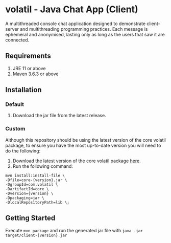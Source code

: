 # volatil - Java Chat App (Client)

A multithreaded console chat application designed to demonstrate client-server and multithreading programming practices. Each message is ephemeral and anonymised, lasting only as long as the users that saw it are connected.

## Requirements

1. JRE 11 or above
2. Maven 3.6.3 or above

## Installation

### Default

1. Download the jar file from the latest release.

### Custom

Although this repository should be using the latest version of the core volatil package, to ensure you have the most up-to-date version you will need to do the following:

1. Download the latest version of the core volatil package [here](https://github.com/bridges-wood/volatil-core/releases/latest).
2. Run the following command:

```
mvn install:install-file \
-Dfile=core-{version}.jar \
-DgroupId=com.volatil \
-DartifactId=core \
-Dversion={version} \
-Dpackaging=jar \
-DlocalRepositoryPath=lib \;
```

## Getting Started

Execute `mvn package` and run the generated jar file with `java -jar target/client-{version}.jar`
